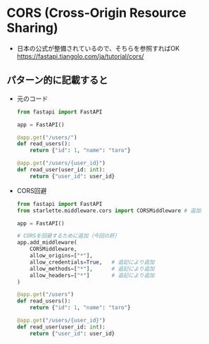 # CORS (Cross-Origin Resource Sharing)

- 日本の公式が整備されているので、そちらを参照すればOK
  https://fastapi.tiangolo.com/ja/tutorial/cors/
  
  
## パターン的に記載すると

- 元のコード
    ```python:main.py
    from fastapi import FastAPI

    app = FastAPI()

    @app.get("/users/")
    def read_users():
        return {"id": 1, "name": "taro"}

    @app.get("/users/{user_id}")
    def read_user(user_id: int):
        return {"user_id": user_id}
    ```

- CORS回避
    ```python:main.py
    from fastapi import FastAPI
    from starlette.middleware.cors import CORSMiddleware # 追加

    app = FastAPI()

    # CORSを回避するために追加（今回の肝）
    app.add_middleware(
        CORSMiddleware,
        allow_origins=["*"],
        allow_credentials=True,   # 追記により追加
        allow_methods=["*"],      # 追記により追加
        allow_headers=["*"]       # 追記により追加
    )

    @app.get("/users")
    def read_users():
        return {"id": 1, "name": "taro"}

    @app.get("/users/{user_id}")
    def read_user(user_id: int):
        return {"user_id": user_id}
    ```